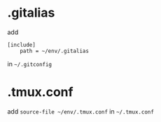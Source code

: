 # .gitalias
add
```
[include]
	path = ~/env/.gitalias
```
in `~/.gitconfig`

# .tmux.conf
add `source-file ~/env/.tmux.conf` in `~/.tmux.conf`
